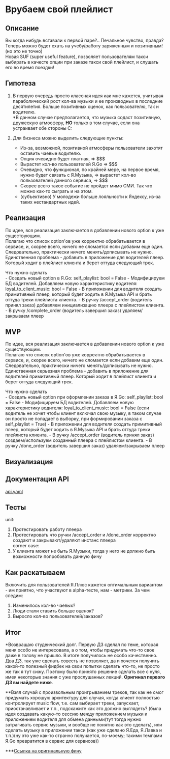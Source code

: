 # Врубаем свой плейлист


## Описание
Вы когда нибудь вставали к первой паре?.. Печальное чувство, правда? Теперь можно будет ехать на учебу/работу заряженным и позитивным! (но это не точно)  
Новая SUF (super useful feature), позволяет пользователям такси выбирать в качесте опции при заказе такси свой плейлист, и слушать его во время поездки!


## Гипотеза
1. В первую очередь просто классная идея как мне кажется, учитывая параболический рост кол-ва музыки и ее производных в последние десятилетия.
Больше позитивных оценок, как пользователю, так и водителю.  
\*В данном случае предполагается, что музыка содаст позитивную, дружескую атмосферу, **НО** только в том случае, если она устраивает обе стороны С:

2. Для бизнеса можно выделить следующие пункты:
    - Из-за, возможной, позитивной атмосферы пользователи захотят оставить чаевые водителю.
    - Опция очевидно будет платная, => $$$
    - Вырастет кол-во пользователей Я.Go => $$$
    - Очевидно, что функционал, по крайней мере, на первое время, нужно будет связать с Я.Музыка, => вырастет кол-во пользователей данного сервиса, => $$$
    - Скорее всего такое событие не пройдет мимо СМИ. Так что можно как-то сыграть и на этом.
    - (субъективно) У молодежи больше лояльности к Яндексу, из-за таких нестандартных идей.


## Реализация
По идее, вся реализация заключается в добавлении нового option к уже существующим.  
Полагаю что список option'ов уже корректно обрабатывается в сервисе, и, скорее всего, ничего не сломается если добавим еще один. Следовательно, практически ничего менять/дописывать не нужно.  
Единственная проблема - добавить в приложение для водителей плеер. Который ходит в плейлист клиента и берет оттуда следующий трек.  

Что нужно сделать  
    - Создать новый option в Я.Go: self_playlist: bool = False
    - Модифицируем БД водителей. Добавляем новую характеристику водителя: loyal_to_client_music: bool = False
    - В приложении для водителя создать примитивный плеер, который будет ходить в Я.Музыка API и брать оттуда треки плейлиста клиента.
    - В ручку /accept_order (водитель принял заказ) добавляем инициализацию плеера с плейлистом клиента.
    - В ручку /complete_order (водитель завершил заказ) удаляем/закрываем плеер


## MVP
По идее, вся реализация заключается в добавлении нового option к уже существующим.  
Полагаю что список option'ов уже корректно обрабатывается в сервисе, и, скорее всего, ничего не сломается если добавим еще один. Следовательно, практически ничего менять/дописывать не нужно.  
Единственная серьезная проблема - добавить в приложение для водителей примитивный плеер. Который ходит в плейлист клиента и берет оттуда следующий трек.  

Что нужно сделать  
    - Создать новый option при оформлении заказа в Я.Go: self_playlist: bool = False
    - Модифицируем БД водителей. Добавляем новую характеристику водителя: loyal_to_client_music: bool = False (если водитель не хочет чтобы клиент включал свою музыку, в таком случае он просто не попадает в выборку, при формировании заказа с self_playlist = True)
    - В приложении для водителя создать примитивный плеер, который будет ходить в Я.Музыка API и брать оттуда треки плейлиста клиента.
    - В ручку /accept_order (водитель принял заказ) создаем/используем созданный плеера с плейлистом клиента.
    - В ручку /done_order (водитель завершил заказ) удаляем/закрываем плеер


## Визуализация


## Документация API
[api.yaml](https://github.com/twinkleToes2001/studying/blob/yandex_feature/api.yaml "Swagger docs")


## Тесты 
unit:  
1. Протестировать работу плеера  
2. Протестировать что ручки /accept_order и /done_order корректно создают и закрывают/удаляют инстанс плеера  
corner case:  
1. У клиента может не быть Я.Музыки, тогда у него не должно быть возможности попробовать данную фичу  


## Как раскатываем
Включить для пользователей Я.Плюс кажется оптимальным вариантом - им приятно, что участвуют в alpha-тесте, нам - метрики. 
За чем следим:
1. Изменилось кол-во чаевых?
2. Люди стали ставить больше оценок?
3. Выросло кол-во пользователей/заказов?


## Итог  
\*Возвращаю студенческий долг. Первую ДЗ сделал по теме, которая меня особо не интересовала, а о том, чтобы придумать что-то свое даже в голову не пришло. В итоге получилось не особо качественно. Два ДЗ, так уже сделать совесть не позволяет, да и хочется получить какой-то полезный фидбек на свои попытки сделать что-то, не просто же так я тут сижу. Поэтому было принято решение сделать все с нуля, имея некоторые знания с уже прослушанных лекций. **Оригинал первого ДЗ вы найдете ниже**.  
  
\*\*Взял случай с произвольным проигрыванием треков, так как не смог придумать хорошую архитектуру для случая, когда клиент полностью контролирует music flow, т.е. сам выбирает треки, запускает, приостанавливает и т.п., подскажите как это должно выглядеть? (была идея создавать какую-то сессию между приложением музыки и приложением водителя для обмена данными(тут тогда нужно затрагивать сервис музыки, и вообще не понятно как это сделать), или сделать музыку в приложении такси (как уже сделано Я.Еда, Я.Лавка и т.п.)(ну это уже как-то странно получается, по-моему; такими темпами Я.Go превратится в сервис для сервисов))  
  
\*\*\*[Ссылка на оригинальную фичу](https://github.com/YaBackSchool2021/homework1/pull/12/files?short_path=887975f#diff-887975fae30699d64776d263e337dafe316de8870f5ad12ddfec5966a2fac092)
